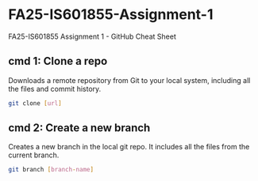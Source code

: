 # FA25-IS601855-Assignment-1
FA25-IS601855 Assignment 1 - GitHub Cheat Sheet

## cmd 1: Clone a repo

Downloads a remote repository from Git to your local system, including all the files and commit history.

```bash
git clone [url]
```

## cmd 2: Create a new branch

Creates a new branch in the local git repo. It includes all the files from the current branch.

```bash
git branch [branch-name]
```
